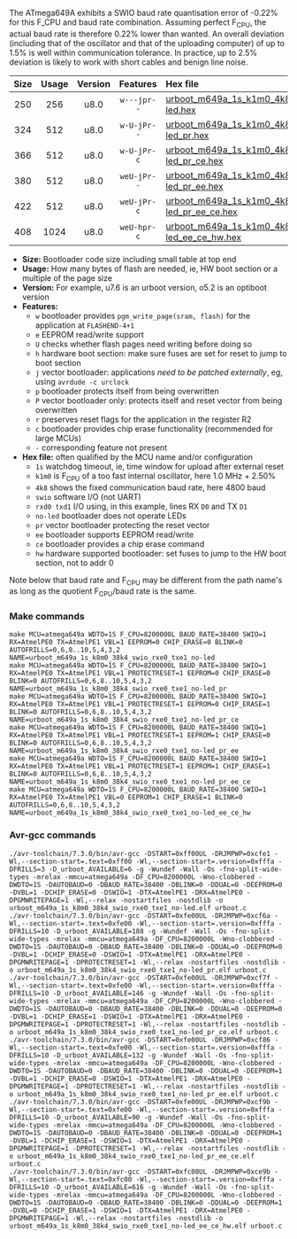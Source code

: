 The ATmega649A exhibits a SWIO baud rate quantisation error of -0.22% for this F_CPU and baud rate combination. Assuming perfect F<sub>CPU</sub>, the actual baud rate is therefore 0.22% lower than wanted. An overall deviation (including that of the oscillator and that of the uploading computer) of up to 1.5% is well within communication tolerance. In practice, up to 2.5% deviation is likely to work with short cables and benign line noise.

|Size|Usage|Version|Features|Hex file|
|:-:|:-:|:-:|:-:|:--|
|250|256|u8.0|`w---jpr--`|[urboot_m649a_1s_k1m0_4k8_swio_rxe0_txe1_no-led.hex](https://raw.githubusercontent.com/stefanrueger/urboot.hex/main/mcus/atmega649a/watchdog_1_s/internal_oscillator_k%2B2.50%25/%2B1m000000_hz/%2B%2B%2B4k8_baud/uart0_rxe0_txe1/no-led/urboot_m649a_1s_k1m0_4k8_swio_rxe0_txe1_no-led.hex)|
|324|512|u8.0|`w-U-jPr--`|[urboot_m649a_1s_k1m0_4k8_swio_rxe0_txe1_no-led_pr.hex](https://raw.githubusercontent.com/stefanrueger/urboot.hex/main/mcus/atmega649a/watchdog_1_s/internal_oscillator_k%2B2.50%25/%2B1m000000_hz/%2B%2B%2B4k8_baud/uart0_rxe0_txe1/no-led/urboot_m649a_1s_k1m0_4k8_swio_rxe0_txe1_no-led_pr.hex)|
|366|512|u8.0|`w-U-jPr-c`|[urboot_m649a_1s_k1m0_4k8_swio_rxe0_txe1_no-led_pr_ce.hex](https://raw.githubusercontent.com/stefanrueger/urboot.hex/main/mcus/atmega649a/watchdog_1_s/internal_oscillator_k%2B2.50%25/%2B1m000000_hz/%2B%2B%2B4k8_baud/uart0_rxe0_txe1/no-led/urboot_m649a_1s_k1m0_4k8_swio_rxe0_txe1_no-led_pr_ce.hex)|
|380|512|u8.0|`weU-jPr--`|[urboot_m649a_1s_k1m0_4k8_swio_rxe0_txe1_no-led_pr_ee.hex](https://raw.githubusercontent.com/stefanrueger/urboot.hex/main/mcus/atmega649a/watchdog_1_s/internal_oscillator_k%2B2.50%25/%2B1m000000_hz/%2B%2B%2B4k8_baud/uart0_rxe0_txe1/no-led/urboot_m649a_1s_k1m0_4k8_swio_rxe0_txe1_no-led_pr_ee.hex)|
|422|512|u8.0|`weU-jPr-c`|[urboot_m649a_1s_k1m0_4k8_swio_rxe0_txe1_no-led_pr_ee_ce.hex](https://raw.githubusercontent.com/stefanrueger/urboot.hex/main/mcus/atmega649a/watchdog_1_s/internal_oscillator_k%2B2.50%25/%2B1m000000_hz/%2B%2B%2B4k8_baud/uart0_rxe0_txe1/no-led/urboot_m649a_1s_k1m0_4k8_swio_rxe0_txe1_no-led_pr_ee_ce.hex)|
|408|1024|u8.0|`weU-hpr-c`|[urboot_m649a_1s_k1m0_4k8_swio_rxe0_txe1_no-led_ee_ce_hw.hex](https://raw.githubusercontent.com/stefanrueger/urboot.hex/main/mcus/atmega649a/watchdog_1_s/internal_oscillator_k%2B2.50%25/%2B1m000000_hz/%2B%2B%2B4k8_baud/uart0_rxe0_txe1/no-led/urboot_m649a_1s_k1m0_4k8_swio_rxe0_txe1_no-led_ee_ce_hw.hex)|

- **Size:** Bootloader code size including small table at top end
- **Usage:** How many bytes of flash are needed, ie, HW boot section or a multiple of the page size
- **Version:** For example, u7.6 is an urboot version, o5.2 is an optiboot version
- **Features:**
  + `w` bootloader provides `pgm_write_page(sram, flash)` for the application at `FLASHEND-4+1`
  + `e` EEPROM read/write support
  + `U` checks whether flash pages need writing before doing so
  + `h` hardware boot section: make sure fuses are set for reset to jump to boot section
  + `j` vector bootloader: applications *need to be patched externally*, eg, using `avrdude -c urclock`
  + `p` bootloader protects itself from being overwritten
  + `P` vector bootloader only: protects itself and reset vector from being overwritten
  + `r` preserves reset flags for the application in the register R2
  + `c` bootloader provides chip erase functionality (recommended for large MCUs)
  + `-` corresponding feature not present
- **Hex file:** often qualified by the MCU name and/or configuration
  + `1s` watchdog timeout, ie, time window for upload after external reset
  + `k1m0` is F<sub>CPU</sub> of a too fast internal oscillator, here 1.0 MHz + 2.50%
  + `4k8` shows the fixed communication baud rate, here 4800 baud
  + `swio` software I/O (not UART)
  + `rxd0 txd1` I/O using, in this example, lines RX `D0` and TX `D1`
  + `no-led` bootloader does not operate LEDs
  + `pr` vector bootloader protecting the reset vector
  + `ee` bootloader supports EEPROM read/write
  + `ce` bootloader provides a chip erase command
  + `hw` hardware supported bootloader: set fuses to jump to the HW boot section, not to addr 0


Note below that baud rate and F<sub>CPU</sub> may be different from the path name's as long as the quotient F<sub>CPU</sub>/baud rate is the same.

### Make commands
```
make MCU=atmega649a WDTO=1S F_CPU=8200000L BAUD_RATE=38400 SWIO=1 RX=AtmelPE0 TX=AtmelPE1 VBL=1 EEPROM=0 CHIP_ERASE=0 BLINK=0 AUTOFRILLS=0,6,8..10,5,4,3,2 NAME=urboot_m649a_1s_k8m0_38k4_swio_rxe0_txe1_no-led
make MCU=atmega649a WDTO=1S F_CPU=8200000L BAUD_RATE=38400 SWIO=1 RX=AtmelPE0 TX=AtmelPE1 VBL=1 PROTECTRESET=1 EEPROM=0 CHIP_ERASE=0 BLINK=0 AUTOFRILLS=0,6,8..10,5,4,3,2 NAME=urboot_m649a_1s_k8m0_38k4_swio_rxe0_txe1_no-led_pr
make MCU=atmega649a WDTO=1S F_CPU=8200000L BAUD_RATE=38400 SWIO=1 RX=AtmelPE0 TX=AtmelPE1 VBL=1 PROTECTRESET=1 EEPROM=0 CHIP_ERASE=1 BLINK=0 AUTOFRILLS=0,6,8..10,5,4,3,2 NAME=urboot_m649a_1s_k8m0_38k4_swio_rxe0_txe1_no-led_pr_ce
make MCU=atmega649a WDTO=1S F_CPU=8200000L BAUD_RATE=38400 SWIO=1 RX=AtmelPE0 TX=AtmelPE1 VBL=1 PROTECTRESET=1 EEPROM=1 CHIP_ERASE=0 BLINK=0 AUTOFRILLS=0,6,8..10,5,4,3,2 NAME=urboot_m649a_1s_k8m0_38k4_swio_rxe0_txe1_no-led_pr_ee
make MCU=atmega649a WDTO=1S F_CPU=8200000L BAUD_RATE=38400 SWIO=1 RX=AtmelPE0 TX=AtmelPE1 VBL=1 PROTECTRESET=1 EEPROM=1 CHIP_ERASE=1 BLINK=0 AUTOFRILLS=0,6,8..10,5,4,3,2 NAME=urboot_m649a_1s_k8m0_38k4_swio_rxe0_txe1_no-led_pr_ee_ce
make MCU=atmega649a WDTO=1S F_CPU=8200000L BAUD_RATE=38400 SWIO=1 RX=AtmelPE0 TX=AtmelPE1 VBL=0 EEPROM=1 CHIP_ERASE=1 BLINK=0 AUTOFRILLS=0,6,8..10,5,4,3,2 NAME=urboot_m649a_1s_k8m0_38k4_swio_rxe0_txe1_no-led_ee_ce_hw
```

### Avr-gcc commands
```
./avr-toolchain/7.3.0/bin/avr-gcc -DSTART=0xff00UL -DRJMPWP=0xcfe1 -Wl,--section-start=.text=0xff00 -Wl,--section-start=.version=0xfffa -DFRILLS=3 -D_urboot_AVAILABLE=6 -g -Wundef -Wall -Os -fno-split-wide-types -mrelax -mmcu=atmega649a -DF_CPU=8200000L -Wno-clobbered -DWDTO=1S -DAUTOBAUD=0 -DBAUD_RATE=38400 -DBLINK=0 -DDUAL=0 -DEEPROM=0 -DVBL=1 -DCHIP_ERASE=0 -DSWIO=1 -DTX=AtmelPE1 -DRX=AtmelPE0 -DPGMWRITEPAGE=1 -Wl,--relax -nostartfiles -nostdlib -o urboot_m649a_1s_k8m0_38k4_swio_rxe0_txe1_no-led.elf urboot.c
./avr-toolchain/7.3.0/bin/avr-gcc -DSTART=0xfe00UL -DRJMPWP=0xcf6a -Wl,--section-start=.text=0xfe00 -Wl,--section-start=.version=0xfffa -DFRILLS=10 -D_urboot_AVAILABLE=188 -g -Wundef -Wall -Os -fno-split-wide-types -mrelax -mmcu=atmega649a -DF_CPU=8200000L -Wno-clobbered -DWDTO=1S -DAUTOBAUD=0 -DBAUD_RATE=38400 -DBLINK=0 -DDUAL=0 -DEEPROM=0 -DVBL=1 -DCHIP_ERASE=0 -DSWIO=1 -DTX=AtmelPE1 -DRX=AtmelPE0 -DPGMWRITEPAGE=1 -DPROTECTRESET=1 -Wl,--relax -nostartfiles -nostdlib -o urboot_m649a_1s_k8m0_38k4_swio_rxe0_txe1_no-led_pr.elf urboot.c
./avr-toolchain/7.3.0/bin/avr-gcc -DSTART=0xfe00UL -DRJMPWP=0xcf7f -Wl,--section-start=.text=0xfe00 -Wl,--section-start=.version=0xfffa -DFRILLS=10 -D_urboot_AVAILABLE=146 -g -Wundef -Wall -Os -fno-split-wide-types -mrelax -mmcu=atmega649a -DF_CPU=8200000L -Wno-clobbered -DWDTO=1S -DAUTOBAUD=0 -DBAUD_RATE=38400 -DBLINK=0 -DDUAL=0 -DEEPROM=0 -DVBL=1 -DCHIP_ERASE=1 -DSWIO=1 -DTX=AtmelPE1 -DRX=AtmelPE0 -DPGMWRITEPAGE=1 -DPROTECTRESET=1 -Wl,--relax -nostartfiles -nostdlib -o urboot_m649a_1s_k8m0_38k4_swio_rxe0_txe1_no-led_pr_ce.elf urboot.c
./avr-toolchain/7.3.0/bin/avr-gcc -DSTART=0xfe00UL -DRJMPWP=0xcf86 -Wl,--section-start=.text=0xfe00 -Wl,--section-start=.version=0xfffa -DFRILLS=10 -D_urboot_AVAILABLE=132 -g -Wundef -Wall -Os -fno-split-wide-types -mrelax -mmcu=atmega649a -DF_CPU=8200000L -Wno-clobbered -DWDTO=1S -DAUTOBAUD=0 -DBAUD_RATE=38400 -DBLINK=0 -DDUAL=0 -DEEPROM=1 -DVBL=1 -DCHIP_ERASE=0 -DSWIO=1 -DTX=AtmelPE1 -DRX=AtmelPE0 -DPGMWRITEPAGE=1 -DPROTECTRESET=1 -Wl,--relax -nostartfiles -nostdlib -o urboot_m649a_1s_k8m0_38k4_swio_rxe0_txe1_no-led_pr_ee.elf urboot.c
./avr-toolchain/7.3.0/bin/avr-gcc -DSTART=0xfe00UL -DRJMPWP=0xcf9b -Wl,--section-start=.text=0xfe00 -Wl,--section-start=.version=0xfffa -DFRILLS=10 -D_urboot_AVAILABLE=90 -g -Wundef -Wall -Os -fno-split-wide-types -mrelax -mmcu=atmega649a -DF_CPU=8200000L -Wno-clobbered -DWDTO=1S -DAUTOBAUD=0 -DBAUD_RATE=38400 -DBLINK=0 -DDUAL=0 -DEEPROM=1 -DVBL=1 -DCHIP_ERASE=1 -DSWIO=1 -DTX=AtmelPE1 -DRX=AtmelPE0 -DPGMWRITEPAGE=1 -DPROTECTRESET=1 -Wl,--relax -nostartfiles -nostdlib -o urboot_m649a_1s_k8m0_38k4_swio_rxe0_txe1_no-led_pr_ee_ce.elf urboot.c
./avr-toolchain/7.3.0/bin/avr-gcc -DSTART=0xfc00UL -DRJMPWP=0xce9b -Wl,--section-start=.text=0xfc00 -Wl,--section-start=.version=0xfffa -DFRILLS=10 -D_urboot_AVAILABLE=616 -g -Wundef -Wall -Os -fno-split-wide-types -mrelax -mmcu=atmega649a -DF_CPU=8200000L -Wno-clobbered -DWDTO=1S -DAUTOBAUD=0 -DBAUD_RATE=38400 -DBLINK=0 -DDUAL=0 -DEEPROM=1 -DVBL=0 -DCHIP_ERASE=1 -DSWIO=1 -DTX=AtmelPE1 -DRX=AtmelPE0 -DPGMWRITEPAGE=1 -Wl,--relax -nostartfiles -nostdlib -o urboot_m649a_1s_k8m0_38k4_swio_rxe0_txe1_no-led_ee_ce_hw.elf urboot.c
```

